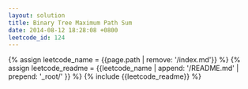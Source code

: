 ```yaml
---
layout: solution
title: Binary Tree Maximum Path Sum
date: 2014-08-12 18:28:08 +0800
leetcode_id: 124
---
```

{% assign leetcode_name = {{page.path | remove: '/index.md'}}  %}
{% assign leetcode_readme = {{leetcode_name | append: '/README.md' | prepend: '_root/' }}  %}
{% include {{leetcode_readme}} %}
